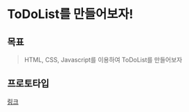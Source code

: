 # ToDoList를 만들어보자!

## 목표

> HTML, CSS, Javascript를 이용하여 ToDoList를 만들어보자

## 프로토타입

[링크](https://ovenapp.io/view/i8JqtRrs71luHjywPSh9ZalCZRYXEIJ7/)

